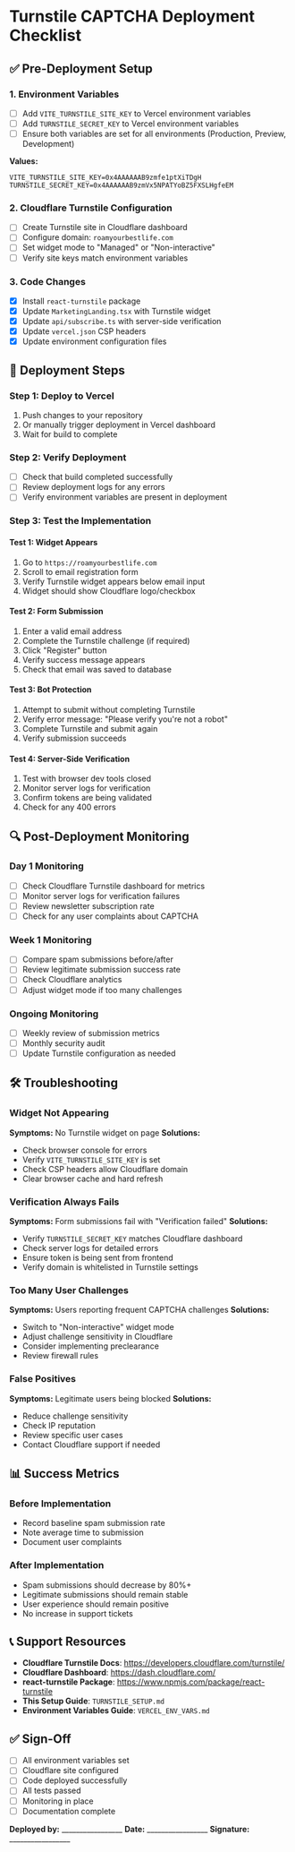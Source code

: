 # Turnstile CAPTCHA Deployment Checklist

## ✅ Pre-Deployment Setup

### 1. Environment Variables
- [ ] Add `VITE_TURNSTILE_SITE_KEY` to Vercel environment variables
- [ ] Add `TURNSTILE_SECRET_KEY` to Vercel environment variables
- [ ] Ensure both variables are set for all environments (Production, Preview, Development)

**Values:**
```
VITE_TURNSTILE_SITE_KEY=0x4AAAAAAB9zmfe1ptXiTDgH
TURNSTILE_SECRET_KEY=0x4AAAAAAB9zmVx5NPATYoBZ5FXSLHgfeEM
```

### 2. Cloudflare Turnstile Configuration
- [ ] Create Turnstile site in Cloudflare dashboard
- [ ] Configure domain: `roamyourbestlife.com`
- [ ] Set widget mode to "Managed" or "Non-interactive"
- [ ] Verify site keys match environment variables

### 3. Code Changes
- [x] Install `react-turnstile` package
- [x] Update `MarketingLanding.tsx` with Turnstile widget
- [x] Update `api/subscribe.ts` with server-side verification
- [x] Update `vercel.json` CSP headers
- [x] Update environment configuration files

## 🚀 Deployment Steps

### Step 1: Deploy to Vercel
1. Push changes to your repository
2. Or manually trigger deployment in Vercel dashboard
3. Wait for build to complete

### Step 2: Verify Deployment
- [ ] Check that build completed successfully
- [ ] Review deployment logs for any errors
- [ ] Verify environment variables are present in deployment

### Step 3: Test the Implementation

#### Test 1: Widget Appears
1. Go to `https://roamyourbestlife.com`
2. Scroll to email registration form
3. Verify Turnstile widget appears below email input
4. Widget should show Cloudflare logo/checkbox

#### Test 2: Form Submission
1. Enter a valid email address
2. Complete the Turnstile challenge (if required)
3. Click "Register" button
4. Verify success message appears
5. Check that email was saved to database

#### Test 3: Bot Protection
1. Attempt to submit without completing Turnstile
2. Verify error message: "Please verify you're not a robot"
3. Complete Turnstile and submit again
4. Verify submission succeeds

#### Test 4: Server-Side Verification
1. Test with browser dev tools closed
2. Monitor server logs for verification
3. Confirm tokens are being validated
4. Check for any 400 errors

## 🔍 Post-Deployment Monitoring

### Day 1 Monitoring
- [ ] Check Cloudflare Turnstile dashboard for metrics
- [ ] Monitor server logs for verification failures
- [ ] Review newsletter subscription rate
- [ ] Check for any user complaints about CAPTCHA

### Week 1 Monitoring
- [ ] Compare spam submissions before/after
- [ ] Review legitimate submission success rate
- [ ] Check Cloudflare analytics
- [ ] Adjust widget mode if too many challenges

### Ongoing Monitoring
- [ ] Weekly review of submission metrics
- [ ] Monthly security audit
- [ ] Update Turnstile configuration as needed

## 🛠️ Troubleshooting

### Widget Not Appearing
**Symptoms:** No Turnstile widget on page
**Solutions:**
- Check browser console for errors
- Verify `VITE_TURNSTILE_SITE_KEY` is set
- Check CSP headers allow Cloudflare domain
- Clear browser cache and hard refresh

### Verification Always Fails
**Symptoms:** Form submissions fail with "Verification failed"
**Solutions:**
- Verify `TURNSTILE_SECRET_KEY` matches Cloudflare dashboard
- Check server logs for detailed errors
- Ensure token is being sent from frontend
- Verify domain is whitelisted in Turnstile settings

### Too Many User Challenges
**Symptoms:** Users reporting frequent CAPTCHA challenges
**Solutions:**
- Switch to "Non-interactive" widget mode
- Adjust challenge sensitivity in Cloudflare
- Consider implementing preclearance
- Review firewall rules

### False Positives
**Symptoms:** Legitimate users being blocked
**Solutions:**
- Reduce challenge sensitivity
- Check IP reputation
- Review specific user cases
- Contact Cloudflare support if needed

## 📊 Success Metrics

### Before Implementation
- Record baseline spam submission rate
- Note average time to submission
- Document user complaints

### After Implementation
- Spam submissions should decrease by 80%+
- Legitimate submissions should remain stable
- User experience should remain positive
- No increase in support tickets

## 📞 Support Resources

- **Cloudflare Turnstile Docs**: https://developers.cloudflare.com/turnstile/
- **Cloudflare Dashboard**: https://dash.cloudflare.com/
- **react-turnstile Package**: https://www.npmjs.com/package/react-turnstile
- **This Setup Guide**: `TURNSTILE_SETUP.md`
- **Environment Variables Guide**: `VERCEL_ENV_VARS.md`

## ✅ Sign-Off

- [ ] All environment variables set
- [ ] Cloudflare site configured
- [ ] Code deployed successfully
- [ ] All tests passed
- [ ] Monitoring in place
- [ ] Documentation complete

**Deployed by:** _________________
**Date:** _________________
**Signature:** _________________

